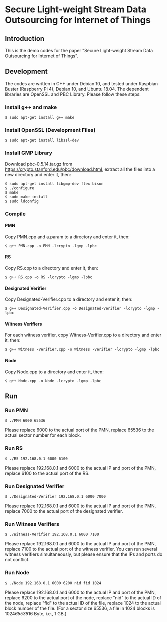 # Secure Light-weight Stream Data Outsourcing for Internet of Things

## Introduction
This is the demo codes for the paper "Secure Light-weight Stream Data Outsourcing for Internet of Things".

## Development
The codes are written in C++ under Debian 10, and tested under Raspbian Buster (Raspberry Pi 4), Debian 10, and Ubuntu 18.04. The dependent libraries are OpenSSL and PBC Library. Please follow these steps:

### Install g++ and make
```
$ sudo apt-get install g++ make
```

### Install OpenSSL (Development Files)
```
$ sudo apt-get install libssl-dev
```

### Install GMP Library
Download pbc-0.5.14.tar.gz from https://crypto.stanford.edu/pbc/download.html, extract all the files into a new directory and enter it, then:
```
$ sudo apt-get install libgmp-dev flex bison
$ ./configure
$ make
$ sudo make install
$ sudo ldconfig
```

### Compile

#### PMN
Copy PMN.cpp and a.param to a directory and enter it, then:
```
$ g++ PMN.cpp -o PMN -lcrypto -lgmp -lpbc
```

#### RS
Copy RS.cpp to a directory and enter it, then:
```
$ g++ RS.cpp -o RS -lcrypto -lgmp -lpbc
```

#### Designated Verifier
Copy Designated-Verifier.cpp to a directory and enter it, then:
```
$ g++ Designated-Verifier.cpp -o Designated-Verifier -lcrypto -lgmp -lpbc
```

#### Witness Verifiers
For each witness verifier, copy Witness-Verifier.cpp to a directory and enter it, then:
```
$ g++ Witness -Verifier.cpp -o Witness -Verifier -lcrypto -lgmp -lpbc
```

#### Node
Copy Node.cpp to a directory and enter it, then:
```
$ g++ Node.cpp -o Node -lcrypto -lgmp -lpbc
```

## Run

### Run PMN
```
$ ./PMN 6000 65536
```
Please replace 6000 to the actual port of the PMN, replace 65536 to the actual sector number for each block.

### Run RS
```
$ ./RS 192.168.0.1 6000 6100
```
Please replace 192.168.0.1 and 6000 to the actual IP and port of the PMN, replace 6100 to the actual port of the RS.

### Run Designated Verifier
```
$ ./Designated-Verifier 192.168.0.1 6000 7000
```
Please replace 192.168.0.1 and 6000 to the actual IP and port of the PMN, replace 7000 to the actual port of the designated verifier.

### Run Witness Verifiers
```
$ ./Witness-Verifier 192.168.0.1 6000 7100
```
Please replace 192.168.0.1 and 6000 to the actual IP and port of the PMN, replace 7100 to the actual port of the witness verifier. You can run several witness verifiers simultaneously, but please ensure that the IPs and ports do not conflict.

### Run Node
```
$ ./Node 192.168.0.1 6000 6200 nid fid 1024
```
Please replace 192.168.0.1 and 6000 to the actual IP and port of the PMN, replace 6200 to the actual port of the node, replace "nid" to the actual ID of the node, replace "fid" to the actual ID of the file, replace 1024 to the actual block number of the file. (For a sector size 65536, a file in 1024 blocks is 1024*65536*16 Byte, i.e., 1 GB.)
